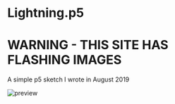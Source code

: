 # Lightning.p5
# WARNING - THIS SITE HAS FLASHING IMAGES
A simple p5 sketch I wrote in August 2019

![preview](https://github.com/user-attachments/assets/5484fb98-ae88-4e7a-9287-f22886b77419)
